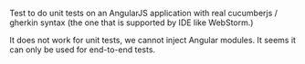 Test to do unit tests on an AngularJS application with real cucumberjs / gherkin syntax (the one that is supported by IDE like WebStorm.)

It does not work for unit tests, we cannot inject Angular modules. It seems it can only be used for end-to-end tests.